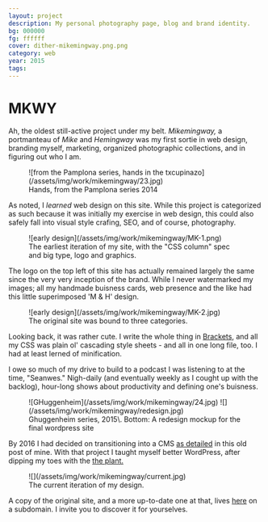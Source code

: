 ```yaml
---
layout: project
description: My personal photography page, blog and brand identity.
bg: 000000
fg: ffffff
cover: dither-mikemingway.png.png
category: web
year: 2015
tags:
---
```

# MKWY

Ah, the oldest still-active project under my belt. _Mikemingway,_ a portmanteau of _Mike_ and _Hemingway_ was my first sortie in web design, branding myself, marketing, organized photographic collections, and in figuring out who I am.

<figure>![from the Pamplona series, hands in the txcupinazo](/assets/img/work/mikemingway/23.jpg)

<figcaption>Hands, from the Pamplona series 2014</figcaption>

</figure>

As noted, I _learned_ web design on this site. While this project is categorized as such because it was initially my exercise in web design, this could also safely fall into visual style crafing, SEO, and of course, photography.

<figure>![early design](/assets/img/work/mikemingway/MK-1.png)

<figcaption>The earliest iteration of my site, with the "CSS column" spec and big type, logo and graphics.</figcaption>

</figure>

The logo on the top left of this site has actually remained largely the same since the very very inception of the brand. While I never watermarked my images; all my handmade buisness cards, web presence and the like had this little superimposed 'M & H' design.

<figure>![early design](/assets/img/work/mikemingway/MK-2.jpg)

<figcaption>The original site was bound to three categories.</figcaption>

</figure>

Looking back, it was rather cute. I write the whole thing in [Brackets](brackets.io), and all my CSS was plain ol' cascading style sheets - and all in one long file, too. I had at least lerned of minification.

I owe so much of my drive to build to a podcast I was listening to at the time, "Seanwes." Nigh-daily (and eventually weekly as I cought up with the backlog), hour-long shows about productivity and defining one's buisness.

<figure>![GHuggenheim](/assets/img/work/mikemingway/24.jpg) ![](/assets/img/work/mikemingway/redesign.jpg)

<figcaption>Ghuggenheim series, 2015\. Bottom: A redesign mockup for the final wordpress site</figcaption>

</figure>

By 2016 I had decided on transitioning into a CMS [as detailed](http://photo.michaelhemingway.com/new-site-new-rythm/) in this old post of mine. With that project I taught myself better WordPress, after dipping my toes with the [the plant.](./the-plant)

<figure>![](/assets/img/work/mikemingway/current.jpg)

<figcaption>The current iteration of my design.</figcaption>

</figure>

A copy of the original site, and a more up-to-date one at that, lives [here](http://photo.michaelhemingway.com) on a subdomain. I invite you to discover it for yourselves.
